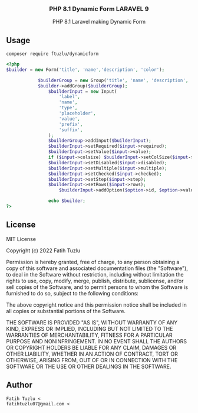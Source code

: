 <h3 align="center"> PHP 8.1 Dynamic Form LARAVEL 9<br></h3>

<p align="center">PHP 8.1 Laravel making Dynamic Form </p>

## Usage
    composer require ftuzlu/dynamicform

```php
<?php
$builder = new Form('title', 'name','description', 'color');

            $builderGroup = new Group('title', 'name', 'description', 'color');
            $builder->addGroup($builderGroup);
                $builderInput = new Input(
                    'label',
                    'name',
                    'type',
                    'placeholder',
                    'value',
                    'prefix',
                    'suffix',
                );
                $builderGroup->addInput($builderInput);
                $builderInput->setRequired($input->required);
                $builderInput->setValue($input->value);
                if ($input->colsize) $builderInput->setColSize($input->colsize);
                $builderInput->setDisabled($input->disabled);
                $builderInput->setMultiple($input->multiple);
                $builderInput->setChecked($input->checked);
                $builderInput->setStep($input->step);
                $builderInput->setRows($input->rows);
                    $builderInput->addOption($option->id, $option->value);

                echo $builder;
?>
```


## License

MIT License

Copyright (c) 2022 Fatih Tuzlu

Permission is hereby granted, free of charge, to any person obtaining a copy
of this software and associated documentation files (the "Software"), to deal
in the Software without restriction, including without limitation the rights
to use, copy, modify, merge, publish, distribute, sublicense, and/or sell
copies of the Software, and to permit persons to whom the Software is
furnished to do so, subject to the following conditions:

The above copyright notice and this permission notice shall be included in all
copies or substantial portions of the Software.

THE SOFTWARE IS PROVIDED "AS IS", WITHOUT WARRANTY OF ANY KIND, EXPRESS OR
IMPLIED, INCLUDING BUT NOT LIMITED TO THE WARRANTIES OF MERCHANTABILITY,
FITNESS FOR A PARTICULAR PURPOSE AND NONINFRINGEMENT. IN NO EVENT SHALL THE
AUTHORS OR COPYRIGHT HOLDERS BE LIABLE FOR ANY CLAIM, DAMAGES OR OTHER
LIABILITY, WHETHER IN AN ACTION OF CONTRACT, TORT OR OTHERWISE, ARISING FROM,
OUT OF OR IN CONNECTION WITH THE SOFTWARE OR THE USE OR OTHER DEALINGS IN THE
SOFTWARE.

## Author

    Fatih Tuzlu <
    fatihtuzlu07@gmail.com <
